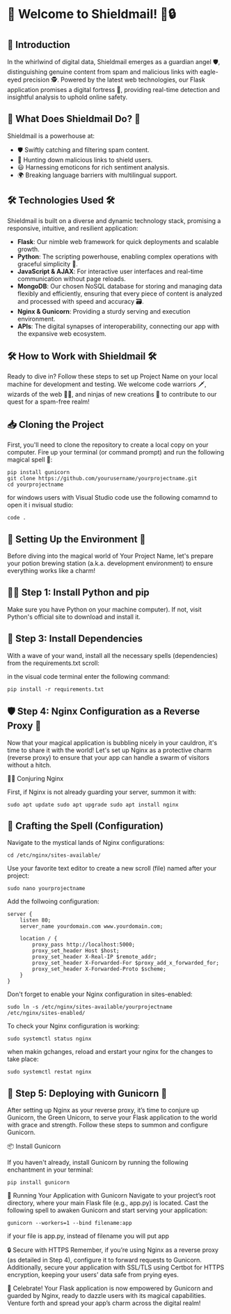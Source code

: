 # 🌟 Welcome to Shieldmail! 🎉🔒

## 📜 Introduction

In the whirlwind of digital data, Shieldmail emerges as a guardian angel 🛡️, distinguishing genuine content from spam and malicious links with eagle-eyed precision 🕵️. Powered by the latest web technologies, our Flask application promises a digital fortress 🏰, providing real-time detection and insightful analysis to uphold online safety.

## 🚀 What Does Shieldmail Do? 🚀

Shieldmail is a powerhouse at:

- 🛡️ Swiftly catching and filtering spam content.
- 🔗 Hunting down malicious links to shield users.
- 😃 Harnessing emoticons for rich sentiment analysis.
- 🌍 Breaking language barriers with multilingual support.

## 🛠️ Technologies Used 🛠️

Shieldmail is built on a diverse and dynamic technology stack, promising a responsive, intuitive, and resilient application:

- **Flask**: Our nimble web framework for quick deployments and scalable growth.
- **Python**: The scripting powerhouse, enabling complex operations with graceful simplicity 🎩.
- **JavaScript & AJAX**: For interactive user interfaces and real-time communication without page reloads.
- **MongoDB**: Our chosen NoSQL database for storing and managing data flexibly and efficiently, ensuring that every piece of content is analyzed and processed with speed and accuracy 🗃️.
- **Nginx & Gunicorn**: Providing a sturdy serving and execution environment.
- **APIs**: The digital synapses of interoperability, connecting our app with the expansive web ecosystem.

##  🛠 How to Work with Shieldmail 🛠

Ready to dive in? Follow these steps to set up Project Name on your local machine for development and testing. We welcome code warriors 🗡️, wizards of the web 🧙‍♂️, and ninjas of new creations 🥷 to contribute to our quest for a spam-free realm!

## 📥 Cloning the Project

First, you'll need to clone the repository to create a local copy on your computer. Fire up your terminal (or command prompt) and run the following magical spell 🔮:

```
pip install gunicorn
git clone https://github.com/yourusername/yourprojectname.git
cd yourprojectname
```



for windows users with Visual Studio code use the following comamnd to open it i nvisual studio: 

`code .`

## 🌟 Setting Up the Environment 🌈

Before diving into the magical world of Your Project Name, let's prepare your potion brewing station (a.k.a. development environment) to ensure everything works like a charm!

## 🧙‍♂️ Step 1: Install Python and pip

Make sure you have Python on your machine computer). If not, visit Python's official site to download and install it.

## 📝 Step 3: Install Dependencies

With a wave of your wand, install all the necessary spells (dependencies) from the requirements.txt scroll:

in the visual code terminal enter the following command:

`pip install -r requirements.txt`

## 🛡️ Step 4: Nginx Configuration as a Reverse Proxy 🚀

Now that your magical application is bubbling nicely in your cauldron, it's time to share it with the world! Let's set up Nginx as a protective charm (reverse proxy) to ensure that your app can handle a swarm of visitors without a hitch.

🧙‍♂️ Conjuring Nginx

First, if Nginx is not already guarding your server, summon it with:

`sudo apt update
sudo apt upgrade
sudo apt install nginx`


## 📜 Crafting the Spell (Configuration)

Navigate to the mystical lands of Nginx configurations:

`cd /etc/nginx/sites-available/ `

Use your favorite text editor to create a new scroll (file) named after your project:

`sudo nano yourprojectname`

Add the follwoing configuration:

```
server {
    listen 80;
    server_name yourdomain.com www.yourdomain.com;

    location / {
        proxy_pass http://localhost:5000;
        proxy_set_header Host $host;
        proxy_set_header X-Real-IP $remote_addr;
        proxy_set_header X-Forwarded-For $proxy_add_x_forwarded_for;
        proxy_set_header X-Forwarded-Proto $scheme;
    }
}
```

Don't forget to enable your Nginx configuration in sites-enabled:

`sudo ln -s /etc/nginx/sites-available/yourprojectname /etc/nginx/sites-enabled/`

To check your Nginx configuration is working:


`sudo systemctl status nginx`

when makin gchanges, reload and erstart your nginx for the changes to take place:

`sudo systemctl restat nginx`

## 🚀 Step 5: Deploying with Gunicorn 🦄

After setting up Nginx as your reverse proxy, it’s time to conjure up Gunicorn, the Green Unicorn, to serve your Flask application to the world with grace and strength. Follow these steps to summon and configure Gunicorn.

📦 Install Gunicorn

If you haven't already, install Gunicorn by running the following enchantment in your terminal:


`pip install gunicorn`

🌟 Running Your Application with Gunicorn
Navigate to your project’s root directory, where your main Flask file (e.g., app.py) is located. Cast the following spell to awaken Gunicorn and start serving your application:


`gunicorn --workers=1 --bind filename:app`

if your file is app.py, instead of filename you will put app


🔒 Secure with HTTPS
Remember, if you’re using Nginx as a reverse proxy (as detailed in Step 4), configure it to forward requests to Gunicorn. Additionally, secure your application with SSL/TLS using Certbot for HTTPS encryption, keeping your users’ data safe from prying eyes.

🎉 Celebrate!
Your Flask application is now empowered by Gunicorn and guarded by Nginx, ready to dazzle users with its magical capabilities. Venture forth and spread your app’s charm across the digital realm!






